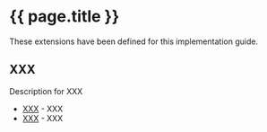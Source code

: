 # {{ page.title }}

These extensions have been defined for this implementation guide.

## XXX
Description for XXX
* [XXX](StructureDefinition-au-receivingapplication.html) - XXX
* [XXX](StructureDefinition-au-receivingapplication.html) - XXX

